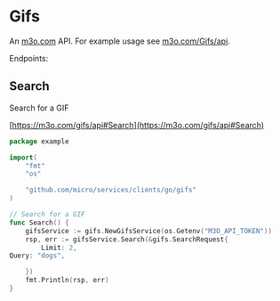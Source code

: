 # Gifs

An [m3o.com](https://m3o.com) API. For example usage see [m3o.com/Gifs/api](https://m3o.com/Gifs/api).

Endpoints:

## Search

Search for a GIF


[https://m3o.com/gifs/api#Search](https://m3o.com/gifs/api#Search)

```go
package example

import(
	"fmt"
	"os"

	"github.com/micro/services/clients/go/gifs"
)

// Search for a GIF
func Search() {
	gifsService := gifs.NewGifsService(os.Getenv("M3O_API_TOKEN"))
	rsp, err := gifsService.Search(&gifs.SearchRequest{
		Limit: 2,
Query: "dogs",

	})
	fmt.Println(rsp, err)
}
```
